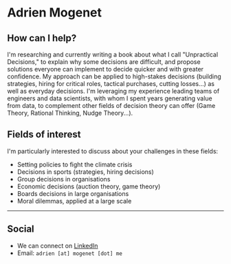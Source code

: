 # Adrien Mogenet


## How can I help? 

I'm researching and currently writing a book about what I call "Unpractical Decisions," to explain why some decisions are difficult, and propose solutions everyone can implement to decide quicker and with greater confidence. My approach can be applied to high-stakes decisions (building strategies, hiring for critical roles, tactical purchases, cutting losses...) as well as everyday decisions. I'm leveraging my experience leading teams of engineers and data scientists, with whom I spent years generating value from data, to complement other fields of decision theory can offer (Game Theory, Rational Thinking, Nudge Theory...).


## Fields of interest

I'm particularly interested to discuss about your challenges in these fields:

* Setting policies to fight the climate crisis
* Decisions in sports (strategies, hiring decisions)
* Group decisions in organisations
* Economic decisions (auction theory, game theory)
* Boards decisions in large organisations
* Moral dilemmas, applied at a large scale


___


## Social

* We can connect on [LinkedIn](https://www.linkedin.com/in/adrienmogenet)
* Email: `adrien [at] mogenet [dot] me`
